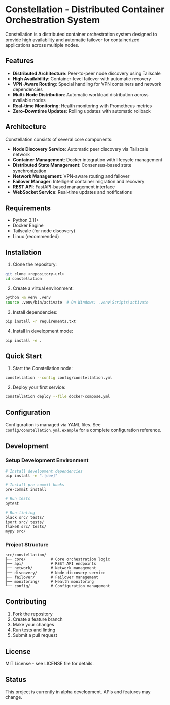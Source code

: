# Constellation - Distributed Container Orchestration System

Constellation is a distributed container orchestration system designed to provide high availability and automatic failover for containerized applications across multiple nodes.

## Features

- **Distributed Architecture**: Peer-to-peer node discovery using Tailscale
- **High Availability**: Container-level failover with automatic recovery
- **VPN-Aware Routing**: Special handling for VPN containers and network dependencies
- **Multi-Node Distribution**: Automatic workload distribution across available nodes
- **Real-time Monitoring**: Health monitoring with Prometheus metrics
- **Zero-Downtime Updates**: Rolling updates with automatic rollback

## Architecture

Constellation consists of several core components:

- **Node Discovery Service**: Automatic peer discovery via Tailscale network
- **Container Management**: Docker integration with lifecycle management
- **Distributed State Management**: Consensus-based state synchronization
- **Network Management**: VPN-aware routing and failover
- **Failover Manager**: Intelligent container migration and recovery
- **REST API**: FastAPI-based management interface
- **WebSocket Service**: Real-time updates and notifications

## Requirements

- Python 3.11+
- Docker Engine
- Tailscale (for node discovery)
- Linux (recommended)

## Installation

1. Clone the repository:

```bash
git clone <repository-url>
cd constellation
```

2. Create a virtual environment:

```bash
python -m venv .venv
source .venv/bin/activate  # On Windows: .venv\Scripts\activate
```

3. Install dependencies:

```bash
pip install -r requirements.txt
```

4. Install in development mode:

```bash
pip install -e .
```

## Quick Start

1. Start the Constellation node:

```bash
constellation --config config/constellation.yml
```

2. Deploy your first service:

```bash
constellation deploy --file docker-compose.yml
```

## Configuration

Configuration is managed via YAML files. See `config/constellation.yml.example` for a complete configuration reference.

## Development

### Setup Development Environment

```bash
# Install development dependencies
pip install -e ".[dev]"

# Install pre-commit hooks
pre-commit install

# Run tests
pytest

# Run linting
black src/ tests/
isort src/ tests/
flake8 src/ tests/
mypy src/
```

### Project Structure

```shell
src/constellation/
├── core/           # Core orchestration logic
├── api/            # REST API endpoints
├── network/        # Network management
├── discovery/      # Node discovery service
├── failover/       # Failover management
├── monitoring/     # Health monitoring
└── config/         # Configuration management
```

## Contributing

1. Fork the repository
2. Create a feature branch
3. Make your changes
4. Run tests and linting
5. Submit a pull request

## License

MIT License - see LICENSE file for details.

## Status

This project is currently in alpha development. APIs and features may change.
